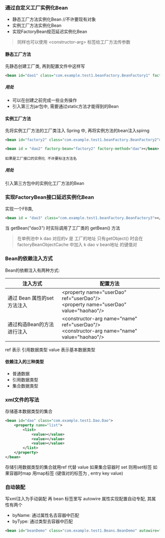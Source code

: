 ### 通过自定义工厂实例化Bean
- 静态工厂方法实例化Bean //不许要现有对象
- 实例工厂方法实例化Bean
- 实现FactoryBean规范延迟实例化Bean

> 同样也可以使用 \<constructor-arg\> 标签给工厂方法传参数
#### 静态工厂方法
先静态创建工厂类, 再到配置文件中这样写

```xml
<bean id="dao1" class="com.example.test1.beanFactory.BeanFactory1" factory-method="dao"></bean>
```
##### 用处
- 可以在创建之前完成一些业务操作
- 引入第三方jar包中, 需要通过static方法才能得到的Bean
#### 实例工厂方法
先将实例工厂方法的工厂类注入 Spring 中, 再将实例方法的bean注入spirng
```xml
<bean id="factory2" class="com.example.test1.beanFactory.BeanFactory2"></bean>  
  
<bean id = "dao2" factory-bean="factory2" factory-method="dao"></bean> 
```

`如果是工厂接口的实例化 不许要标注方法名`
##### 用处
引入第三方包中的实例化工厂方法的Bean

### 实现FactoryBean接口延迟实例化Bean
实现一个FB类, 

```xml
<bean id = "dao3" class="com.example.test1.beanFactory.BeanFactory3"></bean>
```
当 getBean("dao3") 时实际调用了工厂类的 getBean() 方法


>在单例池中 k dao 对应的v 是 工厂的地址
  只有getObject() 时会在 factoryBeanObjectCache 中加入 k dao v bean地址 的键值对

### Bean的依赖注入方式
Bean的依赖注入有两种方式:

| 注入方式               | 配置方法                                                                                            |
| ------------------ | ----------------------------------------------------------------------------------------------- |
| 通过 Bean 属性的set方法注入 | \<property name="userDao" ref="userDao"/>  <br>\<property name="userDao" value="haohao"/>       |
| 通过构造Bean的方法进行注入    | \<constructor-arg name="name" ref="userDao"/><br>\<constructor-arg name="name" value="haohao"/> |
ref 表示 引用数据类型
value 表示基本数据类型
#### 依赖注入的三种类型
- 普通数据
- 引用数据类型
- 集合数据类型

### xml文件的写法
存储基本数据类型的集合
```xml
<bean id="dao" class="com.example.test1.Dao.Dao">  
	<property name="list">  
		<list>  
			<value></value>  
			<value></value>                        
			<value></value>
		</list>   
	</property>  
</bean>
```
存储引用数据类型的集合就用ref 代替 value 
如果集合容器时 set 则用set标签
如果容器时map 用map标签 (键值对的标签为 ,  entry key value)
### 自动装配

写xml注入为手动装配
再 bean 标签里写 autowire 属性实现配置自动专配, 其属性有两个
- byName: 通过属性名去容器中匹配
- byType: 通过类型去容器中匹配

```xml
<bean id="beanDemo" class="com.example.test1.Beans.BeanDemo" autowire="byName"></bean>
```